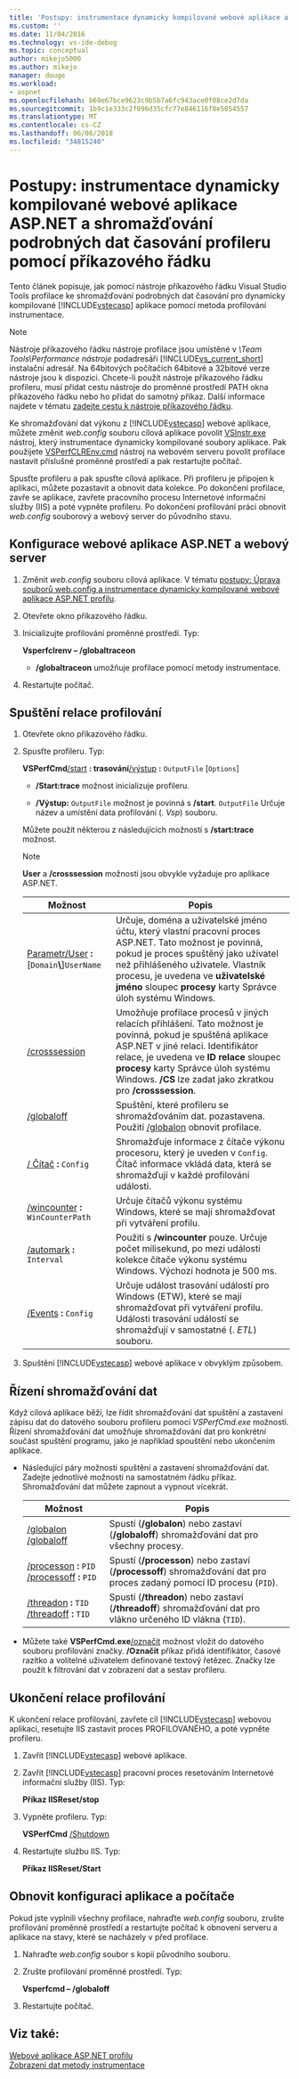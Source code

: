 ```yaml
---
title: 'Postupy: instrumentace dynamicky kompilované webové aplikace a shromažďování podrobných dat profileru časování pomocí příkazového řádku | Microsoft Docs'
ms.custom: ''
ms.date: 11/04/2016
ms.technology: vs-ide-debug
ms.topic: conceptual
author: mikejo5000
ms.author: mikejo
manager: douge
ms.workload:
- aspnet
ms.openlocfilehash: b69e67bce9623c9b5b7a6fc943ace0f08ce2d7da
ms.sourcegitcommit: 1b9c1e333c2f096d35cfc77e846116f8e5054557
ms.translationtype: MT
ms.contentlocale: cs-CZ
ms.lasthandoff: 06/06/2018
ms.locfileid: "34815240"
---
```

# <a name="how-to-instrument-a-dynamically-compiled-aspnet-web-application-and-collect-detailed-timing-data-with-the-profiler-by-using-the-command-line"></a>Postupy: instrumentace dynamicky kompilované webové aplikace ASP.NET a shromažďování podrobných dat časování profileru pomocí příkazového řádku

Tento článek popisuje, jak pomocí nástroje příkazového řádku Visual Studio Tools profilace ke shromažďování podrobných dat časování pro dynamicky kompilované [!INCLUDE[vstecasp](../code-quality/includes/vstecasp_md.md)] aplikace pomocí metoda profilování instrumentace.

> [!NOTE]
> Nástroje příkazového řádku nástroje profilace jsou umístěné v *\Team Tools\Performance nástroje* podadresáři [!INCLUDE[vs_current_short](../code-quality/includes/vs_current_short_md.md)] instalační adresář. Na 64bitových počítačích 64bitové a 32bitové verze nástroje jsou k dispozici. Chcete-li použít nástroje příkazového řádku profileru, musí přidat cestu nástroje do proměnné prostředí PATH okna příkazového řádku nebo ho přidat do samotný příkaz. Další informace najdete v tématu [zadejte cestu k nástroje příkazového řádku](../profiling/specifying-the-path-to-profiling-tools-command-line-tools.md).

Ke shromažďování dat výkonu z [!INCLUDE[vstecasp](../code-quality/includes/vstecasp_md.md)] webové aplikace, můžete změnit *web.config* souboru cílová aplikace povolit [VSInstr.exe](../profiling/vsinstr.md) nástroj, který instrumentace dynamicky kompilované soubory aplikace. Pak použijete [VSPerfCLREnv.cmd](../profiling/vsperfclrenv.md) nástroj na webovém serveru povolit profilace nastavit příslušné proměnné prostředí a pak restartujte počítač.

Spusťte profileru a pak spusťte cílová aplikace. Při profileru je připojen k aplikaci, můžete pozastavit a obnovit data kolekce. Po dokončení profilace, zavře se aplikace, zavřete pracovního procesu Internetové informační služby (IIS) a poté vypněte profileru. Po dokončení profilování práci obnovit *web.config* souborový a webový server do původního stavu.

## <a name="configure-the-aspnet-web-application-and-the-web-server"></a>Konfigurace webové aplikace ASP.NET a webový server

1. Změnit *web.config* souboru cílová aplikace. V tématu [postupy: Úprava souborů web.config a instrumentace dynamicky kompilované webové aplikace ASP.NET profilu](../profiling/how-to-modify-web-config-files-to-instrument-dynamically-compiled-aspnet-apps.md).

2. Otevřete okno příkazového řádku.

3. Inicializujte profilování proměnné prostředí. Typ:

     **Vsperfclrenv – /globaltraceon**

    - **/globaltraceon** umožňuje profilace pomocí metody instrumentace.

4. Restartujte počítač.

## <a name="run-the-profiling-session"></a>Spuštění relace profilování

1. Otevřete okno příkazového řádku.

2. Spusťte profileru. Typ:

     **VSPerfCmd**[/start](../profiling/start.md) **: trasování**[/výstup](../profiling/output.md) **:** `OutputFile` [`Options`]

    - **/Start:trace** možnost inicializuje profileru.

    - **/Výstup:** `OutputFile` možnost je povinná s **/start**. `OutputFile` Určuje název a umístění data profilování (. *Vsp*) souboru.

     Můžete použít některou z následujících možností s **/start:trace** možnost.

    > [!NOTE]
    > **User** a **/crosssession** možnosti jsou obvykle vyžaduje pro aplikace ASP.NET.

    |Možnost|Popis|
    |------------|-----------------|
    |[Parametr/User](../profiling/user-vsperfcmd.md) **:**[`Domain`**\\**]`UserName`|Určuje, doména a uživatelské jméno účtu, který vlastní pracovní proces ASP.NET. Tato možnost je povinná, pokud je proces spuštěný jako uživatel než přihlášeného uživatele. Vlastník procesu, je uvedena ve **uživatelské jméno** sloupec **procesy** karty Správce úloh systému Windows.|
    |[/crosssession](../profiling/crosssession.md)|Umožňuje profilace procesů v jiných relacích přihlášení. Tato možnost je povinná, pokud je spuštěná aplikace ASP.NET v jiné relaci. Identifikátor relace, je uvedena ve **ID relace** sloupec **procesy** karty Správce úloh systému Windows. **/CS** lze zadat jako zkratkou pro **/crosssession**.|
    |[/globaloff](../profiling/globalon-and-globaloff.md)|Spuštění, které profileru se shromažďováním dat. pozastavena. Použití [/globalon](../profiling/globalon-and-globaloff.md) obnovit profilace.|
    |[/ Čítač](../profiling/counter.md) **:** `Config`|Shromažďuje informace z čítače výkonu procesoru, který je uveden v `Config`. Čítač informace vkládá data, která se shromažďují v každé profilování události.|
    |[/wincounter](../profiling/wincounter.md) **:** `WinCounterPath`|Určuje čítačů výkonu systému Windows, které se mají shromažďovat při vytváření profilu.|
    |[/automark](../profiling/automark.md) **:** `Interval`|Použití s **/wincounter** pouze. Určuje počet milisekund, po mezi události kolekce čítače výkonu systému Windows. Výchozí hodnota je 500 ms.|
    |[/Events](../profiling/events-vsperfcmd.md) **:** `Config`|Určuje událost trasování událostí pro Windows (ETW), které se mají shromažďovat při vytváření profilu. Události trasování událostí se shromažďují v samostatné (. *ETL*) souboru.|

3. Spuštění [!INCLUDE[vstecasp](../code-quality/includes/vstecasp_md.md)] webové aplikace v obvyklým způsobem.

## <a name="control-data-collection"></a>Řízení shromažďování dat

Když cílová aplikace běží, lze řídit shromažďování dat spuštění a zastavení zápisu dat do datového souboru profileru pomocí *VSPerfCmd.exe* možnosti. Řízení shromažďování dat umožňuje shromažďování dat pro konkrétní součást spuštění programu, jako je například spouštění nebo ukončením aplikace.

- Následující páry možnosti spuštění a zastavení shromažďování dat. Zadejte jednotlivé možnosti na samostatném řádku příkaz. Shromažďování dat můžete zapnout a vypnout vícekrát.

    |Možnost|Popis|
    |------------|-----------------|
    |[/globalon /globaloff](../profiling/globalon-and-globaloff.md)|Spustí (**/globalon**) nebo zastaví (**/globaloff**) shromažďování dat pro všechny procesy.|
    |[/processon](../profiling/processon-and-processoff.md) **:** `PID` [/processoff](../profiling/processon-and-processoff.md) **:** `PID`|Spustí (**/processon**) nebo zastaví (**/processoff**) shromažďování dat pro proces zadaný pomocí ID procesu (`PID`).|
    |[/threadon](../profiling/threadon-and-threadoff.md) **:** `TID` [/threadoff](../profiling/threadon-and-threadoff.md) **:** `TID`|Spustí (**/threadon**) nebo zastaví (**/threadoff**) shromažďování dat pro vlákno určeného ID vlákna (`TID`).|

- Můžete také **VSPerfCmd.exe**[/označit](../profiling/mark.md) možnost vložit do datového souboru profilování značky. **/Označit** příkaz přidá identifikátor, časové razítko a volitelné uživatelem definované textový řetězec. Značky lze použít k filtrování dat v zobrazení dat a sestav profileru.

## <a name="end-the-profiling-session"></a>Ukončení relace profilování

K ukončení relace profilování, zavřete cíl [!INCLUDE[vstecasp](../code-quality/includes/vstecasp_md.md)] webovou aplikaci, resetujte IIS zastavit proces PROFILOVANÉHO, a poté vypněte profileru.

1. Zavřít [!INCLUDE[vstecasp](../code-quality/includes/vstecasp_md.md)] webové aplikace.

2. Zavřít [!INCLUDE[vstecasp](../code-quality/includes/vstecasp_md.md)] pracovní proces resetováním Internetové informační služby (IIS). Typ:

     **Příkaz IISReset/stop**

3. Vypněte profileru. Typ:

     **VSPerfCmd** [ /Shutdown](../profiling/shutdown.md)

4. Restartujte službu IIS. Typ:

     **Příkaz IISReset/Start**

## <a name="restore-the-application-and-computer-configuration"></a>Obnovit konfiguraci aplikace a počítače

Pokud jste vyplnili všechny profilace, nahraďte *web.config* souboru, zrušte profilování proměnné prostředí a restartujte počítač k obnovení serveru a aplikace na stavy, které se nacházely v před profilace.

1. Nahraďte *web.config* soubor s kopií původního souboru.

2. Zrušte profilování proměnné prostředí. Typ:

     **Vsperfcmd – /globaloff**

3. Restartujte počítač.

## <a name="see-also"></a>Viz také:

[Webové aplikace ASP.NET profilu](../profiling/command-line-profiling-of-aspnet-web-applications.md)  
[Zobrazení dat metody instrumentace](../profiling/instrumentation-method-data-views.md)